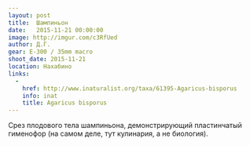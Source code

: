 ```yaml
---
layout: post
title:  Шампиньон
date:   2015-11-21 00:00:00
image: http://imgur.com/c3RfUed
author: Д.Г.
gear: E-300 / 35mm macro
shoot_date: 2015-11-21
location: Нахабино
links:
  -
    href: http://www.inaturalist.org/taxa/61395-Agaricus-bisporus
    info: inat
    title: Agaricus bisporus
---
```


Срез плодового тела шампиньона, демонстрирующий пластинчатый гименофор (на самом деле, тут кулинария, а не биология).
